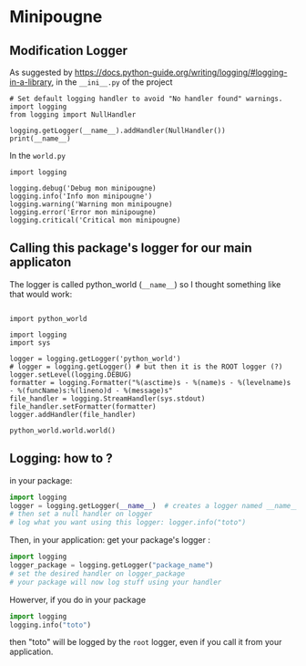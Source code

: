 # Minipougne

## Modification Logger

As suggested by https://docs.python-guide.org/writing/logging/#logging-in-a-library, in the `__ini__.py` of the project

```
# Set default logging handler to avoid "No handler found" warnings.
import logging
from logging import NullHandler

logging.getLogger(__name__).addHandler(NullHandler())
print(__name__)
```

In the `world.py`

```
import logging

logging.debug('Debug mon minipougne)
logging.info('Info mon minipougne')
logging.warning('Warning mon minipougne)
logging.error('Error mon minipougne)
logging.critical('Critical mon minipougne)

```

## Calling this package's logger for our main applicaton

The logger is called python_world (`__name__`) so I thought something like that would work:
```

import python_world

import logging
import sys

logger = logging.getLogger('python_world')
# logger = logging.getLogger() # but then it is the ROOT logger (?)
logger.setLevel(logging.DEBUG)
formatter = logging.Formatter("%(asctime)s - %(name)s - %(levelname)s - %(funcName)s:%(lineno)d - %(message)s"
file_handler = logging.StreamHandler(sys.stdout)
file_handler.setFormatter(formatter)
logger.addHandler(file_handler)

python_world.world.world()

```


## Logging: how to ?
in your package:
```python
import logging
logger = logging.getLogger(__name__)  # creates a logger named __name__ (let's call it "package_name")
# then set a null handler on logger
# log what you want using this logger: logger.info("toto")
```

Then, in your application:
get your package's logger :
```python
import logging
logger_package = logging.getLogger("package_name")
# set the desired handler on logger_package
# your package will now log stuff using your handler 
```

Howerver, if you do in your package 
```python
import logging
logging.info("toto")
```
then "toto" will be logged by the `root` logger, even if you call it from your application.